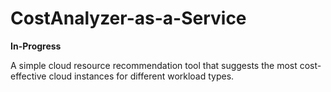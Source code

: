 # CostAnalyzer-as-a-Service

**In-Progress**

A simple cloud resource recommendation tool that suggests the most cost-effective cloud instances for different workload types.

